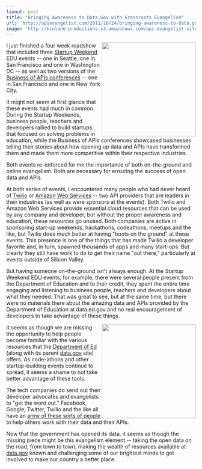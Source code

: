 ```yaml
---
layout: post
title: "Bringing Awareness to Data.Gov with Grassroots Evangelism"
url: 'http://apievangelist.com/2011/10/24/bringing-awareness-to-data.gov-with-grassroots-evangelism/'
image: 'http://kinlane-productions.s3.amazonaws.com/api-evangelist-site/blog/Datagov.png'
---
```


[<img class="c1" src="http://kinlane-productions.s3.amazonaws.com/api-evangelist/data-gov/Datagov.png" alt="" width="250" align="right" />][1]

I just finished a four week roadshow that included three [Startup Weekend][2] EDU events -- one in Seattle, one in San Francisco and one in Washington DC -- as well as two versions of the [Business of APIs conferences][3] \-- one in San Francisco and one in New York City.

It might not seem at first glance that these events had much in common. During the Startup Weekends, business people, teachers and developers rallied to build startups that focused on solving problems in education, while the Business of APIs conferences showcased businesses telling their stories about how opening up data and APIs have transformed them and made them more competitive within their respective industries.

Both events re-enforced for me the importance of both on-the-ground and online evangelism. Both are necessary for ensuring the success of open data and APIs.

At both series of events, I encountered many people who had never heard of [Twilio][4] or [Amazon Web Services][5] \-- two API providers that are leaders in their industries (as well as were sponsors at the events). Both Twilio and Amazon Web Services provide essential cloud resources that can be used by any company and developer, but without the proper awareness and education, these resources go unused. Both companies are active in sponsoring start-up weekends, hackathons, codeathons, meetups and the like, but Twilio does much better at having "boots on the ground" at these events. This presence is one of the things that has made Twilio a developer favorite and, in turn, spawned thousands of apps and many start-ups. But clearly they still have work to do to get their name "out there," particularly at events outside of Silicon Valley.

But having someone on-the-ground isn't always enough. At the Startup Weekend EDU events, for example, there were several people present from the Department of Education and to their credit, they spent the entire time engaging and listening to business people, teachers and developers about what they needed. That was great to see, but at the same time, but there were no materials there about the amazing data and APIs provided by the Department of Education at data.ed.gov and no real encouragement of developers to take advantage of these things.

<img class="c1" src="http://kinlane-productions.s3.amazonaws.com/api-evangelist/data-gov/data_gov_open.png" alt="" width="250" align="right" />

It seems as though we are missing the opportunity to help people become familiar with the various resources that the [Department of Ed][6] (along with its parent [data.gov][1] site) offers. As code-athons and other startup-building events continue to spread, it seems a shame to not take better advantage of these tools.

The tech companies do send out their developer advocates and evangelists to "get the word out." Facebook, Google, Twitter, Twilio and the like all have an [army of these sorts of people][7] to help others work with their data and their APIs.

Now that the government has opened its data, it seems as though the missing piece might be this evangelism element -- taking the open data on the road, from town to town, making the wealth of resources available at [data.gov][8] known and challenging some of our brightest minds to get involved to make our country a better place.

   [1]: http://explore.data.gov/ (Data.gov)
   [2]: http://startupweekend.org/ (Startup Weekend)
   [3]: http://apiconference.com/ (Business of APIs Conference)
   [4]: http://www.twilio.com (Twilio)
   [5]: http://aws.amazon.com/ (Amazon Web Services)
   [6]: http://data.ed.gov/ (Department of Education)
   [7]: http://code.google.com/team/ (army of these sorts of people)
   [8]: http://explore.data.gov/ (data.gov)

